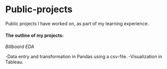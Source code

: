 # Public-projects
Public projects I have worked on, as part of my learning experience.

#### The outline of my projects:
   *Billboard EDA*
   
   -Data entry and transformation in Pandas using a csv-file.
   -Visualization in Tableau.
